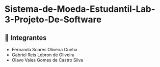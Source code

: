 # Sistema-de-Moeda-Estudantil-Lab-3-Projeto-De-Software

## 👥 Integrantes

- Fernanda Soares Oliveira Cunha  
- Gabriel Reis Lebron de Oliveira  
- Olavo Vales Gomes de Castro Silva  
